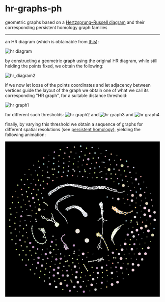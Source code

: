 # hr-graphs-ph
geometric graphs based on a [Hertzsprung–Russell diagram](https://en.wikipedia.org/wiki/Hertzsprung%E2%80%93Russell_diagram) and their corresponding persistent homology graph families
___

an HR diagram (which is obtainable from [this](https://github.com/izzorts/hr-graphs-ph/blob/master/original%20code%20and%20data/simple_plot_9_python.py)):

![hr diagram](https://github.com/izzortsi/hr-graphs-ph/blob/master/src/outputs/HR_diag.png)

by constructing a geometric graph using the original HR diagram, while still helding the points fixed, we obtain the following: 

![hr_diagram2](https://github.com/izzortsi/hr-graphs-ph/blob/master/src/outputs/HR_diag_edges_0.09.png)

if we now let loose of the points coordinates and let adjacency between vertices guide the layout of the graph we obtain one of what we call its corresponding "HR graph", for a suitable distance threshold:

![hr graph1](https://github.com/izzortsi/hr-graphs-ph/blob/master/src/outputs/HR_sfdp0.001.png)

for different such thresholds:
![hr graph2](https://github.com/izzortsi/hr-graphs-ph/blob/master/src/outputs/HR_sfdp0.03.png)
and
![hr graph3](https://github.com/izzortsi/hr-graphs-ph/blob/master/src/outputs/HR_sfdp0.05.png)
and
![hr graph4](https://github.com/izzortsi/hr-graphs-ph/blob/master/src/outputs/HR_sfdp0.09.png)

finally, by varying this threshold we obtain a sequence of graphs for different spatial resolutions (see [persistent homology](https://en.wikipedia.org/wiki/Persistent_homology)), yielding the following animation:

![hr ph gif](https://github.com/izzorts/hr-graphs-ph/blob/master/outputs/output.gif)


